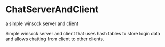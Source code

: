 # ChatServerAndClient
a simple winsock server and client 

Simple winsock server and client that uses hash tables to store login data and allows chatting from client to other clients.
